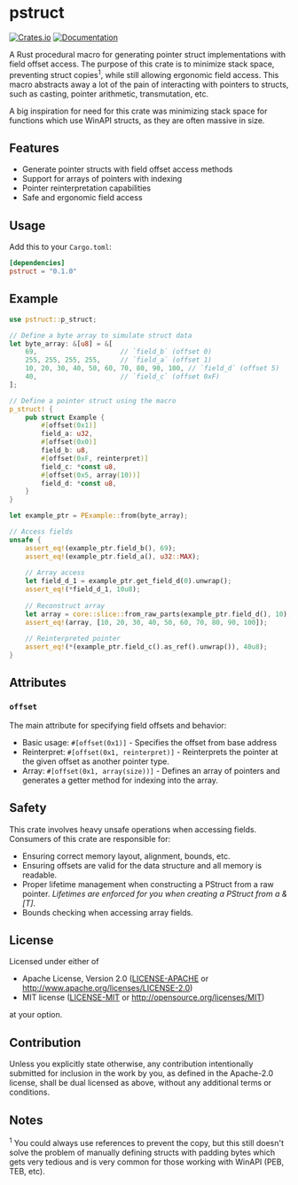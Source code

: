 # pstruct

[![Crates.io](https://img.shields.io/crates/v/pstruct)](https://crates.io/crates/pstruct)
[![Documentation](https://docs.rs/pstruct/badge.svg)](https://docs.rs/pstruct)

A Rust procedural macro for generating pointer struct implementations with field offset access. The purpose of this crate is to minimize stack space, preventing struct copies<sup>1</sup>, while still allowing ergonomic field access. This macro abstracts away a lot of the pain of interacting with pointers to structs, such as casting, pointer arithmetic, transmutation, etc.

A big inspiration for need for this crate was minimizing stack space for functions which use WinAPI structs, as they are often massive in size.


## Features

- Generate pointer structs with field offset access methods
- Support for arrays of pointers with indexing
- Pointer reinterpretation capabilities
- Safe and ergonomic field access

## Usage

Add this to your `Cargo.toml`:

```toml
[dependencies]
pstruct = "0.1.0"
```

## Example

```rust
use pstruct::p_struct;

// Define a byte array to simulate struct data
let byte_array: &[u8] = &[
    69,                     // `field_b` (offset 0)
    255, 255, 255, 255,     // `field_a` (offset 1)
    10, 20, 30, 40, 50, 60, 70, 80, 90, 100, // `field_d` (offset 5)
    40,                     // `field_c` (offset 0xF)
];

// Define a pointer struct using the macro
p_struct! {
    pub struct Example {
        #[offset(0x1)]
        field_a: u32,
        #[offset(0x0)]
        field_b: u8,
        #[offset(0xF, reinterpret)]
        field_c: *const u8,
        #[offset(0x5, array(10))]
        field_d: *const u8,
    }
}

let example_ptr = PExample::from(byte_array);

// Access fields
unsafe {
    assert_eq!(example_ptr.field_b(), 69);
    assert_eq!(example_ptr.field_a(), u32::MAX);
    
    // Array access
    let field_d_1 = example_ptr.get_field_d(0).unwrap();
    assert_eq!(*field_d_1, 10u8);
    
    // Reconstruct array
    let array = core::slice::from_raw_parts(example_ptr.field_d(), 10);
    assert_eq!(array, [10, 20, 30, 40, 50, 60, 70, 80, 90, 100]);
    
    // Reinterpreted pointer
    assert_eq!(*(example_ptr.field_c().as_ref().unwrap()), 40u8);
}
```

## Attributes

### `offset`

The main attribute for specifying field offsets and behavior:

- Basic usage: `#[offset(0x1)]` - Specifies the offset from base address
- Reinterpret: `#[offset(0x1, reinterpret)]` - Reinterprets the pointer at the given offset as another pointer type.
- Array: `#[offset(0x1, array(size))]` - Defines an array of pointers and generates a getter method for indexing into the array.

## Safety

This crate involves heavy unsafe operations when accessing fields. Consumers of this crate are responsible for:
- Ensuring correct memory layout, alignment, bounds, etc.
- Ensuring offsets are valid for the data structure and all memory is readable.
- Proper lifetime management when constructing a PStruct from a raw pointer. *Lifetimes are enforced for you when creating a PStruct from a &[T]*.
- Bounds checking when accessing array fields.

## License

Licensed under either of

 * Apache License, Version 2.0
   ([LICENSE-APACHE](LICENSE-APACHE) or http://www.apache.org/licenses/LICENSE-2.0)
 * MIT license
   ([LICENSE-MIT](LICENSE-MIT) or http://opensource.org/licenses/MIT)

at your option.

## Contribution

Unless you explicitly state otherwise, any contribution intentionally submitted
for inclusion in the work by you, as defined in the Apache-2.0 license, shall be
dual licensed as above, without any additional terms or conditions.

## Notes
<sup>1</sup> You could always use references to prevent the copy, but this still doesn't solve the problem of manually defining structs with padding bytes which gets very tedious and is very common for those working with WinAPI (PEB, TEB, etc).